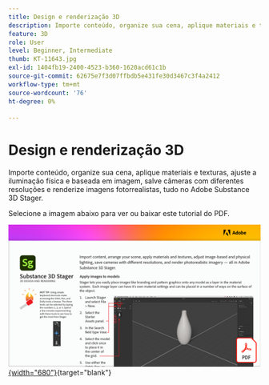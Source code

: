 ```yaml
---
title: Design e renderização 3D
description: Importe conteúdo, organize sua cena, aplique materiais e texturas, ajuste a iluminação física e baseada em imagem, salve câmeras com diferentes resoluções e renderize imagens realistas
feature: 3D
role: User
level: Beginner, Intermediate
thumb: KT-11643.jpg
exl-id: 1404fb19-2400-4523-b360-1620acd61c1b
source-git-commit: 62675e7f3d07ffbdb5e431fe30d3467c3f4a2412
workflow-type: tm+mt
source-wordcount: '76'
ht-degree: 0%

---
```


# Design e renderização 3D

Importe conteúdo, organize sua cena, aplique materiais e texturas, ajuste a iluminação física e baseada em imagem, salve câmeras com diferentes resoluções e renderize imagens fotorrealistas, tudo no Adobe Substance 3D Stager.

Selecione a imagem abaixo para ver ou baixar este tutorial do PDF.

[![Primeira imagem de página do tutorial](assets/Substance3DStager.png){width="680"}](assets/Adobe-Substance-Stager.pdf){target="blank"}
